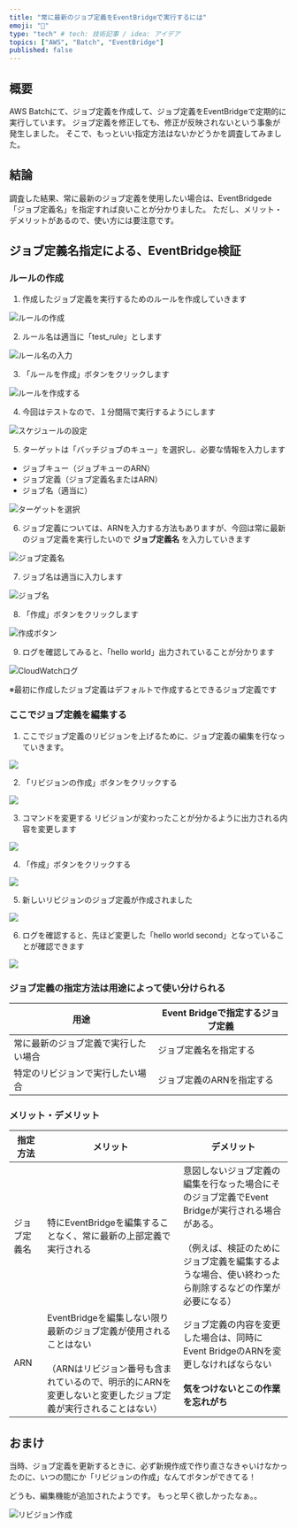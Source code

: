 ```yaml
---
title: "常に最新のジョブ定義をEventBridgeで実行するには"
emoji: "📝"
type: "tech" # tech: 技術記事 / idea: アイデア
topics: ["AWS", "Batch", "EventBridge"]
published: false
---
```


## 概要
AWS Batchにて、ジョブ定義を作成して、ジョブ定義をEventBridgeで定期的に実行しています。
ジョブ定義を修正しても、修正が反映されないという事象が発生しました。
そこで、もっといい指定方法はないかどうかを調査してみました。

## 結論
調査した結果、常に最新のジョブ定義を使用したい場合は、EventBridgede
「ジョブ定義名」を指定すれば良いことが分かりました。
ただし、メリット・デメリットがあるので、使い方には要注意です。



## ジョブ定義名指定による、EventBridge検証
### ルールの作成

1. 作成したジョブ定義を実行するためのルールを作成していきます

![ルールの作成](/images/6431e90c7c3cd3/2022-02-23-10-16-11.png)

2. ルール名は適当に「test_rule」とします

![ルール名の入力](/images/6431e90c7c3cd3/2022-02-23-10-18-46.png)

3. 「ルールを作成」ボタンをクリックします

![ルールを作成する](/images/6431e90c7c3cd3/2022-02-23-10-17-28.png)

4. 今回はテストなので、１分間隔で実行するようにします

![スケジュールの設定](/images/6431e90c7c3cd3/2022-02-23-10-20-08.png)

5. ターゲットは「バッチジョブのキュー」を選択し、必要な情報を入力します

* ジョブキュー（ジョブキューのARN）
* ジョブ定義（ジョブ定義名またはARN）
* ジョブ名（適当に）

![ターゲットを選択](/images/6431e90c7c3cd3/2022-02-23-10-23-41.png)

6. ジョブ定義については、ARNを入力する方法もありますが、今回は常に最新のジョブ定義を実行したいので **ジョブ定義名** を入力していきます

![ジョブ定義名](/images/6431e90c7c3cd3/2022-02-23-10-26-23.png)

7. ジョブ名は適当に入力します

![ジョブ名](/images/6431e90c7c3cd3/2022-02-23-10-27-37.png)

8. 「作成」ボタンをクリックします

![作成ボタン](/images/6431e90c7c3cd3/2022-02-23-10-28-13.png)

9. ログを確認してみると、「hello world」出力されていることが分かります

![CloudWatchログ](/images/6431e90c7c3cd3/2022-02-23-10-29-10.png)

※最初に作成したジョブ定義はデフォルトで作成するとできるジョブ定義です

### ここでジョブ定義を編集する

1. ここでジョブ定義のリビジョンを上げるために、ジョブ定義の編集を行なっていきます。

![](/images/6431e90c7c3cd3/2022-02-23-10-31-09.png)

2. 「リビジョンの作成」ボタンをクリックする

![](/images/6431e90c7c3cd3/2022-02-23-10-31-42.png)

3. コマンドを変更する
リビジョンが変わったことが分かるように出力される内容を変更します

![](/images/6431e90c7c3cd3/2022-02-23-10-32-07.png)

4. 「作成」ボタンをクリックする

![](/images/6431e90c7c3cd3/2022-02-23-10-32-29.png)

5. 新しいリビジョンのジョブ定義が作成されました

![](/images/6431e90c7c3cd3/2022-02-23-10-32-48.png)

6. ログを確認すると、先ほど変更した「hello world second」となっていることが確認できます

![](/images/6431e90c7c3cd3/2022-02-23-10-33-13.png)

### ジョブ定義の指定方法は用途によって使い分けられる

| 用途 | Event Bridgeで指定するジョブ定義 |
| --- | --- |
| 常に最新のジョブ定義で実行したい場合 | ジョブ定義名を指定する |
| 特定のリビジョンで実行したい場合 | ジョブ定義のARNを指定する |


### メリット・デメリット

| 指定方法 | メリット | デメリット |
| --- | --- | --- |
| ジョブ定義名 | 特にEventBridgeを編集することなく、常に最新の上部定義で実行される | 意図しないジョブ定義の編集を行なった場合にそのジョブ定義でEvent Bridgeが実行される場合がある。<br><br>（例えば、検証のためにジョブ定義を編集するような場合、使い終わったら削除するなどの作業が必要になる） |
| ARN | EventBridgeを編集しない限り最新のジョブ定義が使用されることはない<br><br>（ARNはリビジョン番号も含まれているので、明示的にARNを変更しないと変更したジョブ定義が実行されることはない） | ジョブ定義の内容を変更した場合は、同時にEvent BridgeのARNを変更しなければならない<br><br> **気をつけないとこの作業を忘れがち** |

## おまけ

当時、ジョブ定義を更新するときに、必ず新規作成で作り直さなきゃいけなかったのに、いつの間にか「リビジョンの作成」なんてボタンができてる！

どうも、編集機能が追加されたようです。
もっと早く欲しかったなぁ。。

![リビジョン作成](/images/6431e90c7c3cd3/2022-02-19-22-05-08.png)
